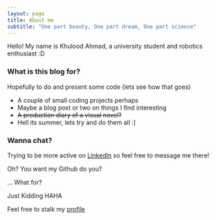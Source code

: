 ```yaml
---
layout: page
title: About me
subtitle: "One part beauty, One part dream, One part science"
---
```


Hello! My name is Khulood Ahmad, a university student and robotics enthusiast :D

### What is this blog for?

Hopefully to do and present some code (lets see how that goes)
- A couple of small coding projects perhaps
- Maybe a blog post or two on things I find interesting
- <del>A production diary of a visual novel? </del>
- Hell its summer, lets try and do them all :]

### Wanna chat?

Trying to be more active on [LinkedIn](https://www.linkedin.com/in/khulood-ahmad-3b633a217/) so feel free to message me there!

Oh?
You want my Github do you?

...
What for?

Just Kidding HAHA 

Feel free to stalk my [profile](https://github.com/Khu1027)